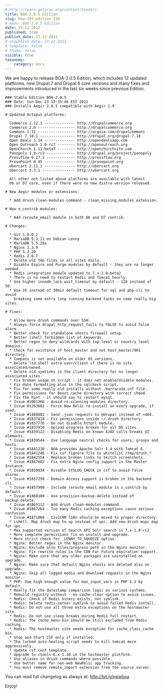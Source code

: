 ```yaml
---
# http://learn.getgrav.org/content/headers
title: BOA-2.0.5 Edition
slug: boa-205-edition-239
# menu: BOA-2.0.5 Edition
date: 23-12-2012
published: true
publish_date: 23-12-2012
# unpublish_date: 23-12-2012
# template: false
# theme: false
visible: true
taxonomy:
    category: docs
---
```


 We are happy to release BOA-2.0.5 Edition, which includes 12 updated platforms, new Drupal 7 and Drupal 6 core versions and many fixes and improvements introduced in the last six weeks since previous Edition.

 
    ### Stable Edition BOA-2.0.5
    ### Date: Sun Dec 23 15:35:46 EST 2012
    ### Installs Aegir 2.0.5 compatible with Aegir 1.9
    
    # Updated Octopus platforms:
    
      Commerce 1.12.1 -------------- http://drupalcommerce.org
      Commerce 2.0 ----------------- http://drupalcommerce.org
      Commons 2.11 ----------------- http://acquia.com/drupalcommons
      Drupal 7.18.1 ---------------- http://drupal.org/drupal-7.18
      Open Deals 1.14 -------------- http://opendealsapp.com
      Open Outreach 1.0-rc7 -------- http://openoutreach.org
      OpenChurch 1.11-beta7 -------- http://openchurchsite.com
      Panopoly 1.0-rc3 ------------- http://drupal.org/project/panopoly
      Pressflow 6.27.1 ------------- http://pressflow.org
      ProsePoint 0.45 -------------- http://prosepoint.org
      Ubercart 2.11.1 -------------- http://ubercart.org
      Ubercart 3.3.1 --------------- http://ubercart.org
    
      All other not listed above platforms are available with latest
      D6 or D7 core, even if there were no new distro version released.
    
    # New Aegir modules or extensions:
    
      * Add drush clean-modules command - clean_missing_modules extension.
    
    # New o_contrib modules:
    
      * Add reroute_email module in both D6 and D7 contrib.
    
    # Changes:
    
      * Git 1.8.0.2
      * MariaDB 5.3.11 on Debian Lenny
      * MariaDB 5.5.28a
      * Nginx 1.3.9
      * PHP 5.3.20
      * Redis 2.6.7
      * Delete old tmp files in all sites daily.
      * Disable Expire and Purge modules by default - they are no longer needed.
      * Redis integration module updated to 7.x-2.0-beta2
      * There is no need to restart Redis and Tomcat hourly.
      * Use higher innodb_lock_wait_timeout by default - 120 instead of 50.
      * Use 1h instead of 30min default timeout for sql and php-cli to avoid
        breaking some extra long running backend tasks on some really big sites.
    
    # Fixes:
    
      * Allow more drush commands over SSH.
      * Always force drupal_http_request_fails to FALSE to avoid false alarm.
      * Better check for standalone vhosts firewall setup.
      * Better lshell forbidden list of keywords.
      * Better regex to deny wildcards with top-level or country level domains.
      * Check for existence of host_master and not host_master/001 directory.
      * Compass is not available on older OS versions.
      * Delete ltd-shell extra user/client if there is no site associated/owned.
      * Delete old symlinks in the client directory for no longer associated sites.
      * Fix broken usage.sh script - it does not enable/disable modules.
      * Fix date formatting also in the sqlcheck script.
      * Fix for some really old installs without .barracuda.cnf file.
      * Fix permissions for Boost cache directory with correct chmod.
      * Fix the hint - it should say to restart mysql.
      * Issue #1081266 - Avoid re-scanning modules directory.
      * Issue #1263602 - Force New Relic re-install on every upgrade, if used.
      * Issue #1460882 - Send .json requests to @drupal instead of =404.
      * Issue #1837418 - Fix permissions inside ~/.drush directory.
      * Issue #1837776 - Do not disable httprl module.
      * Issue #1837910 - Upload progress broken for all D6 sites.
      * Issue #1839122 - Disabling Redis on known AJAX calls breaks UI elements.
      * Issue #1839544 - Use language neutral checks for users, groups and hosts.
      * Issue #1841230 - BOA provides Apache Solr 1.4 with Tomcat 6.
      * Issue #1841246 - Fix csf.fignore file to whitelist /tmp/drush_*
      * Issue #1842554 - Replace broken links to Skitch screenshots.
      * Issue #1847682 - Fix extra Nginx config support in the Master Instance.
      * Issue #1850034 - Disable SYSLOG_CHECK in csf to avoid false alarms.
      * Issue #1857250 - Domain Access support is broken in the backend cli.
      * Issue #1857990 - Include reroute_email module in o_contrib by default.
      * Issue #1860100 - Use provision-backup-delete instead of backup_delete.
      * Issue #1865112 - Add drush clean-modules command.
      * Issue #1867264 - Too many Redis caching exceptions cause serious confusion.
      * Issue #1871060 - CiviCRM l10n should be moved to proper directory.
      * Lshell: Map drush mup to up instead of upc. Add new drush mupc map for upc.
      * Max supported version of Search API Solr search is 7.x-1.0-rc2
      * More complete permissions fix on install and upgrade.
      * More strict check for _LENNY_TO_SQUEEZE option.
      * Nginx: Better regex in the Nginx monitor.
      * Nginx: Exclude also files/progress path in the Nginx monitor.
      * Nginx: Fix rewrite rules in the CDN Far Future expiration support.
      * Nginx: Make sure that any older packages are uninstalled on upgrade.
      * Nginx: Make sure that default Nginx vhosts are deleted also on upgrade.
      * Nginx: Skip all logged media and download requests in the Nginx monitor.
      * PHP: Use high enough value for max_input_vars in PHP 5.3 by default.
      * Really fix the datestamp comparison logic on various systems.
      * Rebuild registry without --no-cache-clear option to avoid issues.
      * Redis: Check if Redis binary exists, not symlink.
      * Redis: Delete redis-server symlink to avoid failed Redis install.
      * Redis: Do not use all three extra exceptions on the hostmaster site.
      * Redis: Do not use sleep breaks during Redis full restart.
      * Redis: The cache_menu bin should be still excluded from Redis caching.
      * Redis: The hostmaster site needs exception for cache_class_cache bin.
      * Stop and Start CSF only if installed.
      * The locked auto-healing script needs to kill tomcat more aggressively.
      * Update csf.conf template.
      * Upgrade to ctools-6.x-1.10 in the hostmaster platform.
      * Use aliases in drush commands where possible.
      * Use better name for non-web NewRelic app tracking.
      * You must remove remote_import extension from the source server.


 You can read full changelog as always at: http://bit.ly/newboa

Enjoy!